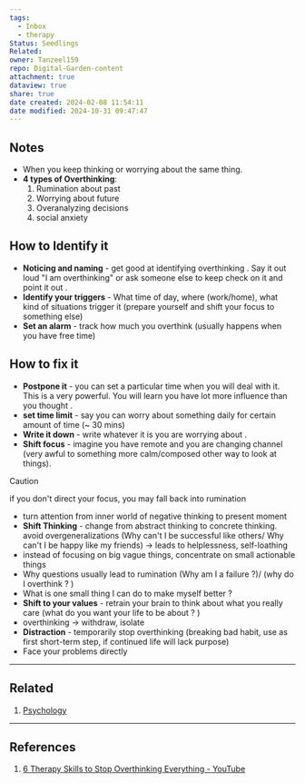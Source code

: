 ```yaml
---
tags:
  - Inbox
  - therapy
Status: Seedlings
Related: 
owner: Tanzeel159
repo: Digital-Garden-content
attachment: true
dataview: true
share: true
date created: 2024-02-08 11:54:11
date modified: 2024-10-31 09:47:47
---
```

## Notes

- When you keep thinking or worrying about the same thing.
- **4 types of Overthinking**:
	1) Rumination about past
	2) Worrying about future
	3) Overanalyzing decisions
	4) social anxiety

## How to Identify it

- **Noticing and naming** - get good at identifying overthinking . Say it out loud "I am overthinking" or ask someone else to keep check on it and point it out .
- **Identify your triggers** - What time of day, where (work/home), what kind of situations trigger it (prepare yourself and shift your focus to something else)
- **Set an alarm** - track how much you overthink (usually happens when you have free time)

## How to fix it

- **Postpone it** - you can set a particular time when you will deal with it. This is a very powerful. You will learn you have lot more influence than you thought .
- **set time limit** - say you can worry about something daily for certain amount of time (~ 30 mins)
- **Write it down** - write whatever it is you are worrying about .
- **Shift focus** - imagine you have remote and you are changing channel (very awful to something more calm/composed other way to look at things).
> [!caution]
> if you don't direct your focus, you may fall back into rumination
- turn attention from inner world of negative thinking to present moment
- **Shift Thinking** - change from abstract thinking to concrete thinking. avoid overgeneralizations (Why can't I be successful like others/ Why can't I be happy like my friends) -> leads to helplessness, self-loathing 
- instead of focusing on big vague things, concentrate on small actionable things
- Why questions usually lead to rumination (Why am I a failure ?)/ (why do I overthink ? ) 
- What is one small thing I can do to make myself better ? 
- **Shift to your values** - retrain your brain to think about what you really care (what do you want your life to be about ? ) 
- overthinking -> withdraw, isolate 
- **Distraction** - temporarily stop overthinking (breaking bad habit, use as first short-term step, if continued life will lack purpose)
- Face your problems directly 

---
## Related

1) [Psychology](./Psychology.md)




---
## References

1) [6 Therapy Skills to Stop Overthinking Everything - YouTube](https://www.youtube.com/watch?v=tK2LaefZcy8)